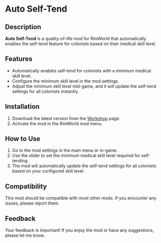 # Auto Self-Tend

## Description

**Auto Self-Tend** is a quality-of-life mod for RimWorld that automatically enables the self-tend feature for colonists based on their medical skill level.

## Features

- Automatically enables self-tend for colonists with a minimum medical skill level.
- Configure the minimum skill level in the mod settings.
- Adjust the minimum skill level mid-game, and it will update the self-tend settings for all colonists instantly.

## Installation

1. Download the latest version from the [Workshop](https://steamcommunity.com/sharedfiles/filedetails/?id=3300580124) page.
2. Activate the mod in the RimWorld mod menu.

## How to Use

1. Go to the mod settings in the main menu or in-game.
2. Use the slider to set the minimum medical skill level required for self-tending.
3. The mod will automatically update the self-tend settings for all colonists based on your configured skill level.

## Compatibility

This mod should be compatible with most other mods. If you encounter any issues, please report them.

## Feedback

Your feedback is important! If you enjoy the mod or have any suggestions, please let me know.




